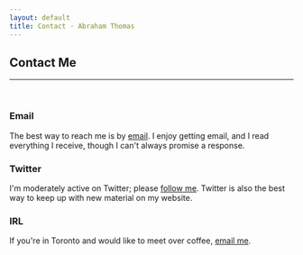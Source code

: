 ```yaml
---
layout: default
title: Contact · Abraham Thomas
---
```


## Contact Me

----

<br/>

### Email

The best way to reach me is by [email](mailto:athos1@gmail.com).  I enjoy getting email, and I read everything I receive, though I can't always promise a response.

### Twitter

I'm moderately active on Twitter; please [follow me](https://twitter.com/athomasq).  Twitter is also the best way to keep up with new material on my website.

### IRL

If you're in Toronto and would like to meet over coffee, [email me].


[email me]: mailto:athos1@gmail.com